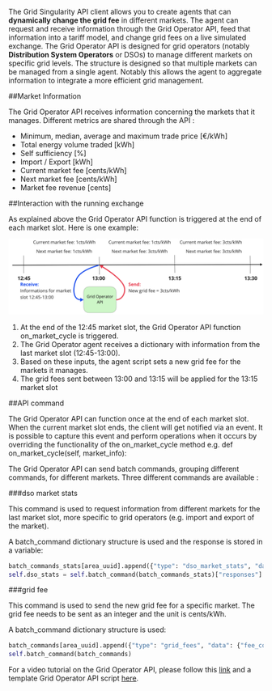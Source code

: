 The Grid Singularity API client allows you to create agents that can **dynamically change the grid fee** in different markets. The agent can request and receive information through the Grid Operator API, feed that information into a tariff model, and change grid fees on a live simulated exchange. The Grid Operator API is designed for grid operators (notably **Distribution System Operators** or DSOs) to manage different markets on specific grid levels. The structure is designed so that multiple markets can be managed from a single agent. Notably this allows the agent to aggregate information to integrate a more efficient grid management.

##Market Information

The Grid Operator API receives information concerning the markets that it manages. Different metrics are shared through the API :

* Minimum, median, average and maximum trade price [€/kWh]
* Total energy volume traded [kWh]
* Self sufficiency [%]
* Import / Export [kWh]
* Current market fee [cents/kWh]
* Next market fee [cents/kWh]
* Market fee revenue [cents]

##Interaction with the running exchange

As explained above the Grid Operator API function is triggered at the end of each market slot. Here is one example:

![alt_text](img/grid-operator-1.png)

1. At the end of the 12:45 market slot, the Grid Operator API function on_market_cycle is triggered.
2. The Grid Operator agent receives a dictionary with information from the last market slot (12:45-13:00).
3. Based on these inputs, the agent script sets a new grid fee for the markets it manages.
4. The grid fees sent between 13:00 and 13:15 will be applied for the 13:15 market slot

##API command

The Grid Operator API can function once at the end of each market slot. When the current market slot ends, the client will get notified via an event. It is possible to capture this event and perform operations when it occurs by overriding the functionality of the on_market_cycle method e.g. def on_market_cycle(self, market_info):

The Grid Operator API can send batch commands, grouping different commands, for different markets. Three different commands are available :


###dso market stats

This command is used to request information from different markets for the last market slot, more specific to grid operators (e.g. import and export of the market).

A batch_command dictionary structure is used and the response is stored in a variable:

```python
batch_commands_stats[area_uuid].append({"type": "dso_market_stats", "data": {"market_slots": market_slot}})
self.dso_stats = self.batch_command(batch_commands_stats)["responses"]
```

###grid fee

This command is used to send the new grid fee for a specific market. The grid fee needs to be sent as an integer and the unit is cents/kWh.

A batch_command dictionary structure is used:

```python
batch_commands[area_uuid].append({"type": "grid_fees", "data": {"fee_const": self.next_fee}})
self.batch_command(batch_commands)
```

For a video tutorial on the Grid Operator API, please follow this [link](https://youtu.be/HXNme8Rt3pI) and a template Grid Operator API script [here](https://github.com/gridsingularity/d3a/blob/master/src/d3a/setup/odyssey_momentum/markets_api_template.py).
